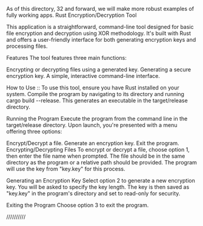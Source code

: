 As of this directory, 32 and forward, we will make more robust examples of fully working apps. 
Rust Encryption/Decryption Tool

This application is a straightforward, command-line tool designed for basic file encryption and decryption using XOR methodology. It's built with Rust and offers a user-friendly interface for both generating encryption keys and processing files.

Features
The tool features three main functions:

Encrypting or decrypting files using a generated key.
Generating a secure encryption key.
A simple, interactive command-line interface.

How to Use ::
To use this tool, ensure you have Rust installed on your system. Compile the program by navigating to its directory and running cargo build --release. This generates an executable in the target/release directory.

Running the Program
Execute the program from the command line in the target/release directory. Upon launch, you're presented with a menu offering three options:

Encrypt/Decrypt a file.
Generate an encryption key.
Exit the program.
Encrypting/Decrypting Files
To encrypt or decrypt a file, choose option 1, then enter the file name when prompted. The file should be in the same directory as the program or a relative path should be provided. The program will use the key from "key.key" for this process.

Generating an Encryption Key
Select option 2 to generate a new encryption key. You will be asked to specify the key length. The key is then saved as "key.key" in the program's directory and set to read-only for security.

Exiting the Program
Choose option 3 to exit the program.



//////////

